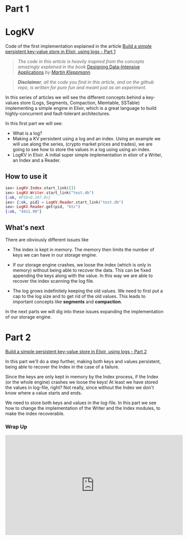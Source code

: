 Part 1
===
# LogKV

Code of the first implementation explained in the article [Build a simple persistent key-value store in Elixir, using logs - Part 1](https://www.poeticoding.com/build-a-simple-persistent-key-value-store-in-elixir-using-logs-part-1)

> _The code in this article is heavily inspired from the concepts amazingly explained in the book_ [Designing Data-Intensive Applications](https://dataintensive.net) _by_ [_Martin Kleppmann_](https://medium.com/u/13be457aed12)_._

>  **_Disclaimer_**_, all the code you find in this article, and on the github repo, is written for pure fun and meant just as an experiment._

In this series of articles we will see the different concepts behind a key-values store (Logs, Segments, Compaction, Memtable, SSTable) implementing a simple engine in Elixir, which is a great language to build highly-concurrent and fault-tolerant architectures. 

In this first part we will see:
* What is a log?
* Making a KV persistent using a log and an index. Using an example we will use along the series, (crypto market prices and trades),  we are going to see how to store the values in a log using using an index.
* LogKV in Elixir. A initial super simple implementation in elixir of a Writer, an Index and a Reader.


## How to use it
```elixir
iex> LogKV.Index.start_link([])
iex> LogKV.Writer.start_link("test.db")
{:ok, #PID<0.197.0>}
iex> {:ok, pid} = LogKV.Reader.start_link("test.db")
iex> LogKV.Reader.get(pid, "btc")
{:ok, "4411.99"}
```

## What's next
There are obviously different issues like

* The index is kept in memory. The memory then limits the number of keys we can have in our storage engine.

* If our storage engine crashes, we loose the index (which is only in memory) without being able to recover the data. This can be fixed appending the keys along with the value. In this way we are able to recover the index scanning the log file.

* The log grows indefinitely keeping the old values. We need to first put a cap to the log size and to get rid of the old values. This leads to important concepts like **segments** and  **compaction**.

In the next parts we will dig into these issues expanding the implementation of our storage engine.



Part 2
===

[Build a simple persistent key-value store in Elixir, using logs - Part 2](https://www.poeticoding.com/build-a-simple-persistent-key-value-store-in-elixir-using-logs-part-2)

In this part we'll do a step further, making both keys and values persistent, being able to recover the Index in the case of a failure.  

Since the keys are only kept in memory by the Index process, if the Index (or the whole engine) crashes we loose the keys! At least we have stored the values in log-file, right? Not really, since without the Index we don't know where a value starts and ends.

We need to store both keys and values in the log-file. In this part we see how to change the implementation of the Writer and the Index modules, to make the index recoverable.

### Wrap Up
<iframe width="560" height="315" src="https://www.youtube.com/embed/wy9aQ2KxBnQ" frameborder="0" allow="accelerometer; autoplay; encrypted-media; gyroscope; picture-in-picture" allowfullscreen></iframe>